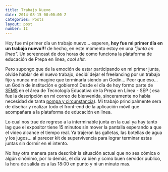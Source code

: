 ```yaml
---
title: Trabajo Nuevo
date: 2014-08-15 00:00:00 Z
categories: Posts
layout: post
number: II
---
```


Hoy fue mi primer día un trabajo nuevo... esperen, **hoy fue mi primer día en un trabajo nuevo!!!** de hecho, en este momento estoy en una *"junta en linea".* Un screencast de dos horas de como funciona la plataforma de educación de Prepa en linea, *cool shit.*

Pero supongo que de la emoción de estar participando en mi primer junta, olvide hablar de el nuevo trabajo, decidí dejar el freelancing por un trabajo fijo y nunca me imagine que terminaría siendo un Godin... Peor que eso... un Godin de institución e gobierno! Desde el día de hoy formo parte de [SEMS](http://sems.gob.mx/)  en el área de Tecnología Educativa de la Prepa en Línea - SEP ( esa fue la descripción en mi correo de bienvenida, sinceramente no había necesidad de tanta [pompa y circunstancia](http://es.wikipedia.org/wiki/Pompa_y_circunstancia)). Mi trabajo principalmente sera de diseñar y realizar todo el front-end de la aplicación móvil que acompañara a la plataforma de educación en linea.

Lo cual nos trae de regreso a la interminable junta en la cual ya hay tanto lag que el expositor tiene 15 minutos sin mover la pantalla esperando a que el video alcance el tiempo real. Ya trajeron las galletas, las botellas de agua y los jugos... al parecer kit de supervivencia para lograr terminar estas juntas sin dormir en el intento.

No hay otra manera para describir la situación actual que no sea cómica o algún sinónimo, por lo demás, el día va bien y como buen servidor publico, la hora de salida es a las 18:00 en punto y ni un minuto mas.
